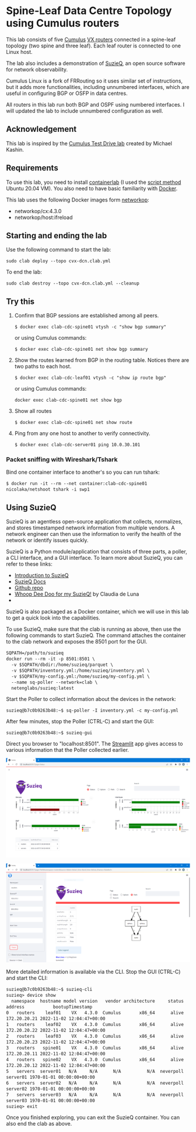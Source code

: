 # Spine-Leaf Data Centre Topology using Cumulus routers

This lab consists of five [Cumulus](https://www.nvidia.com/en-us/networking/ethernet-switching/cumulus-linux/) [VX routers](https://docs.nvidia.com/networking-ethernet-software/cumulus-vx/) connected in a spine-leaf topology (two spine and three leaf). Each leaf router is connected to one Linux host.

The lab also includes a demonstration of [SuzieQ](https://www.stardustsystems.net/suzieq/), an open source software for network observability.  

Cumulus Linux is a fork of FRRouting so it uses similar set of instructions, but it adds more functionalities, including unnumbered interfaces, which are useful in configuring BGP or OSFP in data centres.

All routers in this lab run both BGP and OSPF using numbered interfaces. I will updated the lab to include unnumbered configuration as well.

<!--[Lab Topology](img/bgp_frr.png)-->

## Acknowledgement

This lab is inspired by the [Cumulus Test Drive lab](https://clabs.netdevops.me/rs/cvx03/) created by Michael Kashin.


## Requirements

To use this lab, you need to install [containerlab](https://containerlab.srlinux.dev/) (I used the [script method](https://containerlab.srlinux.dev/install/#install-script) Ubuntu 20.04 VM). You also need to have basic familiarity with [Docker](https://www.docker.com/).

This lab uses the following Docker images form [networkop](https://hub.docker.com/u/networkop):

- networkop/cx:4.3.0
- networkop/host:ifreload

## Starting and ending the lab

Use the following command to start the lab:

```
sudo clab deploy --topo cvx-dcn.clab.yml
```

To end the lab:

```
sudo clab destroy --topo cvx-dcn.clab.yml --cleanup
```

## Try this

1. Confirm that BGP sessions are established among all peers.  

   ```
   $ docker exec clab-cdc-spine01 vtysh -c "show bgp summary"
   ```

   or using Cumulus commands:

   ```
   $ docker exec clab-cdc-spine01 net show bgp summary
   ```

2. Show the routes learned from BGP in the routing table. Notices there are two paths to each host.

   ```
   $ docker exec clab-cdc-leaf01 vtysh -c "show ip route bgp"
   ```

   or using Cumulus commands:

   ```
   docker exec clab-cdc-spine01 net show bgp
   ```

3. Show all routes

   ```
   $ docker exec clab-cdc-spine01 net show route
   ```

3. Ping from any one host to another to verify connectivity.

    ```
    $ docker exec clab-cdc-server01 ping 10.0.30.101
    ```


### Packet sniffing with Wireshark/Tshark

Bind one container interface to another's so you can run tshark:

```
$ docker run -it --rm --net container:clab-cdc-spine01 nicolaka/netshoot tshark -i swp1
```

## Using SuzieQ

SuzieQ is an agentless open-source application that collects, normalizes, and stores timestamped network information from multiple vendors. A network engineer can then use the information to verify the health of the network or identify issues quickly.

SuzieQ is a Python module/application that consists of three parts, a poller, a CLI interface, and a GUI interface. To learn more about SuzieQ,
you can refer to these links:

- [Introduction to SuzieQ](https://www.packetcoders.io/introduction-to-suzieq/)
- [SuzieQ Docs](https://suzieq.readthedocs.io/en/latest/)
- [Github repo](https://github.com/netenglabs/suzieq)
- [Whoop Dee Doo for my SuzieQ!](https://gratuitous-arp.net/fabric-like-visibility-to-your-network-with-suzieq/) by Claudia de Luna
-

SuzieQ is also packaged as a Docker container, which we will use in this lab to get a quick look into the capabilities.

To use SuzieQ, make sure that the clab is running as above, then use the following commands to start SuzieQ. The command attaches the container to the clab network and exposes the 8501 port for the GUI.

```
SQPATH=/path/to/suzieq
docker run --rm -it -p 8501:8501 \
  -v $SQPATH/dbdir:/home/suzieq/parquet \
  -v $SQPATH/inventory.yml:/home/suzieq/inventory.yml \
  -v $SQPATH/my-config.yml:/home/suzieq/my-config.yml \
  --name sq-poller --network=clab \
  netenglabs/suzieq:latest
```


Start the Poller to collect information about the devices in the network:

```
suzieq@b7c0b9263b48:~$ sq-poller -I inventory.yml -c my-config.yml
```

After few minutes, stop the Poller (CTRL-C) and start the GUI:

```
suzieq@b7c0b9263b48:~$ suzieq-gui
```

Direct you browser to "localhost:8501". The [Streamlit](https://streamlit.io/) app gives access to various information that the Poller collected earlier.

![Status](img/suzieq_status.png)

![Path](img/suzieq_path.png)

More detailed information is available via the CLI. Stop the GUI (CTRL-C) and start the CLI:

```
suzieq@b7c0b9263b48:~$ suzieq-cli
suzieq> device show
  namespace  hostname model version   vendor architecture     status       address           bootupTimestamp
0   routers    leaf01    VX   4.3.0  Cumulus       x86_64      alive  172.20.20.21 2022-11-02 12:04:47+00:00
1   routers    leaf02    VX   4.3.0  Cumulus       x86_64      alive  172.20.20.22 2022-11-02 12:04:47+00:00
2   routers    leaf03    VX   4.3.0  Cumulus       x86_64      alive  172.20.20.23 2022-11-02 12:04:47+00:00
3   routers   spine01    VX   4.3.0  Cumulus       x86_64      alive  172.20.20.11 2022-11-02 12:04:47+00:00
4   routers   spine02    VX   4.3.0  Cumulus       x86_64      alive  172.20.20.12 2022-11-02 12:04:47+00:00
5   servers  server01   N/A     N/A      N/A          N/A  neverpoll      server01 1970-01-01 00:00:00+00:00
6   servers  server02   N/A     N/A      N/A          N/A  neverpoll      server02 1970-01-01 00:00:00+00:00
7   servers  server03   N/A     N/A      N/A          N/A  neverpoll      server03 1970-01-01 00:00:00+00:00
suzieq> exit
```

Once you finished exploring, you can exit the SuzieQ container. You can also end the clab as above.
